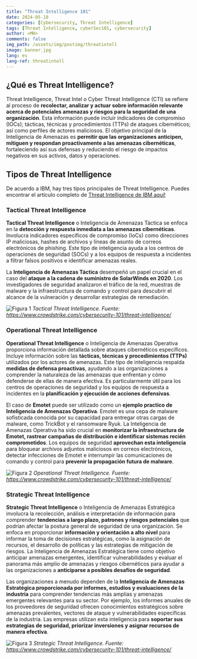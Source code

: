 ```yaml
---
title: "Threat Intelligence 101"
date: 2024-05-18
categories: [Cybersecurity, Threat Intelligence]
tags: [Threat Intelligence, cyberSec101, cybersecurity]
author: <MH>
comments: false
img_path: /assets/img/postimg/threatintell
image: banner.jpg
lang: es
lang-ref: threatintell
---
```


## ¿Qué es Threat Intelligence?

Threat Intelligence, Threat Intel o Cyber Threat Intelligence (CTI) se refiere al proceso de **recolectar, analizar y actuar sobre información relevante acerca de potenciales amenazas y riesgos para la seguridad de una organización**. Esta información puede incluir indicadores de compromiso (IOCs); tácticas, técnicas y procedimientos (TTPs) de ataques cibernéticos; así como perfiles de actores maliciosos. El objetivo principal de la Inteligencia de Amenazas es **permitir que las organizaciones anticipen, mitiguen y respondan proactivamente a las amenazas cibernéticas**, fortaleciendo así sus defensas y reduciendo el riesgo de impactos negativos en sus activos, datos y operaciones.

## Tipos de Threat Intelligence

De acuerdo a IBM, hay tres tipos principales de Threat Intelligence. Puedes encontrar el artículo completo de [Threat Intelligence de IBM aquí!](https://www.ibm.com/topics/threat-intelligence#Types+of+threat+intelligence)

### Tactical Threat Intelligence
**Tactical Threat Intelligence** o Inteligencia de Amenazas Táctica se enfoca en la **detección y respuesta inmediata a las amenazas cibernéticas**. Involucra indicadores específicos de compromiso (IoCs) como direcciones IP maliciosas, hashes de archivos y líneas de asunto de correos electrónicos de phishing. Este tipo de inteligencia ayuda a los centros de operaciones de seguridad (SOCs) y a los equipos de respuesta a incidentes a filtrar falsos positivos e identificar amenazas reales.

La **Inteligencia de Amenazas Táctica** desempeñó un papel crucial en el caso del **ataque a la cadena de suministro de SolarWinds en 2020**. Los investigadores de seguridad analizaron el tráfico de la red, muestras de malware y la infraestructura de comando y control para descubrir el alcance de la vulneración y desarrollar estrategias de remediación.

![Figura 1](1.png)
*Tactical Threat Intelligence.
Fuente: https://www.crowdstrike.com/cybersecurity-101/threat-intelligence/*

### Operational Threat Intelligence
**Operational Threat Intelligence** o Inteligencia de Amenazas Operativa proporciona información detallada sobre ataques cibernéticos específicos. Incluye información sobre las **tácticas, técnicas y procedimientos (TTPs)** utilizados por los actores de amenazas. Este tipo de inteligencia respalda **medidas de defensa proactivas**, ayudando a las organizaciones a comprender la naturaleza de las amenazas que enfrentan y cómo defenderse de ellas de manera efectiva. Es particularmente útil para los centros de operaciones de seguridad y los equipos de respuesta a incidentes en la **planificación y ejecución de acciones defensivas**.

El caso de **Emotet** puede ser utilizado como un **ejemplo practico de Inteligencia de Amenazas Operativa**. Emotet es una cepa de malware sofisticada conocida por su capacidad para entregar otras cargas de malware, como TrickBot y el ransomware Ryuk. La Inteligencia de Amenazas Operativa ha sido crucial en **monitorizar la infraestructura de Emotet, rastrear campañas de distribución e identificar sistemas recién comprometidos**. Los equipos de seguridad **aprovechan esta inteligencia** para bloquear archivos adjuntos maliciosos en correos electrónicos, detectar infecciones de Emotet e interrumpir las comunicaciones de comando y control para **prevenir la propagación futura de malware**.

![Figura 2](2.png)
*Operational Threat Intelligence.
Fuente: https://www.crowdstrike.com/cybersecurity-101/threat-intelligence/*

### Strategic Threat Intelligence
**Strategic Threat Intelligence** o Inteligencia de Amenazas Estratégica involucra la recolección, análisis e interpretación de información para comprender **tendencias a largo plazo, patrones y riesgos potenciales** que podrían afectar la postura general de seguridad de una organización. Se enfoca en proporcionar **información y orientación a alto nivel** para informar la toma de decisiones estratégicas, como la asignación de recursos, el desarrollo de políticas y las estrategias de mitigación de riesgos. La Inteligencia de Amenazas Estratégica tiene como objetivo anticipar amenazas emergentes, identificar vulnerabilidades y evaluar el panorama más amplio de amenazas y riesgos cibernéticos para ayudar a las organizaciones a **anticiparse a posibles desafíos de seguridad**.

Las organizaciones a menudo dependen de la **Inteligencia de Amenazas Estratégica proporcionada por informes, estudios y evaluaciones de la industria** para comprender tendencias más amplias y amenazas emergentes relevantes para su sector. Por ejemplo, los informes anuales de los proveedores de seguridad ofrecen conocimientos estratégicos sobre amenazas prevalentes, vectores de ataque y vulnerabilidades específicas de la industria. Las empresas utilizan esta inteligencia para **soportar sus estrategias de seguridad, priorizar inversiones y asignar recursos de manera efectiva**.

![Figura 3](3.png)
*Strategic Threat Intelligence.
Fuente: https://www.crowdstrike.com/cybersecurity-101/threat-intelligence/*
